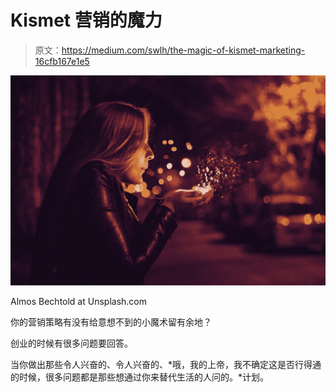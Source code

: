 # Kismet 营销的魔力

> 原文：<https://medium.com/swlh/the-magic-of-kismet-marketing-16cfb167e1e5>

![](img/967db649bc0c6da0e21898aa208f404b.png)

Almos Bechtold at Unsplash.com

你的营销策略有没有给意想不到的小魔术留有余地？

创业的时候有很多问题要回答。

当你做出那些令人兴奋的、令人兴奋的、*哦，我的上帝，我不确定这是否行得通的时候，很多问题都是那些想通过你来替代生活的人问的。*计划。